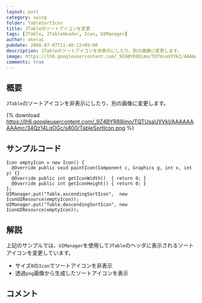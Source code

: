```yaml
---
layout: post
category: swing
folder: TableSortIcon
title: JTableのソートアイコンを変更
tags: [JTable, JTableHeader, Icon, UIManager]
author: aterai
pubdate: 2008-07-07T11:40:12+09:00
description: JTableのソートアイコンを非表示にしたり、別の画像に変更します。
image: https://lh6.googleusercontent.com/_9Z4BYR88imo/TQTUsaUYVkI/AAAAAAAAAmc/34Qz14LqOGc/s800/TableSortIcon.png
comments: true
---
```

## 概要
`JTable`のソートアイコンを非表示にしたり、別の画像に変更します。

{% download https://lh6.googleusercontent.com/_9Z4BYR88imo/TQTUsaUYVkI/AAAAAAAAAmc/34Qz14LqOGc/s800/TableSortIcon.png %}

## サンプルコード
<pre class="prettyprint"><code>Icon emptyIcon = new Icon() {
  @Override public void paintIcon(Component c, Graphics g, int x, int y) {}
  @Override public int getIconWidth()  { return 0; }
  @Override public int getIconHeight() { return 0; }
};
UIManager.put("Table.ascendingSortIcon",  new IconUIResource(emptyIcon));
UIManager.put("Table.descendingSortIcon", new IconUIResource(emptyIcon));
</code></pre>

## 解説
上記のサンプルでは、`UIManager`を使用して`JTable`のヘッダに表示されるソートアイコンを変更しています。

- サイズ`0`の`Icon`でソートアイコンを非表示
- 透過`png`画像から生成したソートアイコンを表示

<!-- dummy comment line for breaking list -->

## コメント
